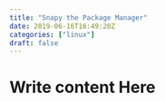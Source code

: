 ```yaml
---
title: "Snapy the Package Manager"
date: 2019-06-16T16:49:20Z
categories: ["linux"]
draft: false
---
```


# Write content Here 